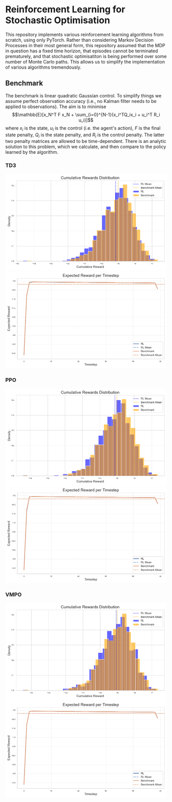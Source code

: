 # Reinforcement Learning for Stochastic Optimisation
This repository implements various reinforcement learning algorithms from scratch, using only PyTorch. Rather than considering Markov Decision Processes in their most general form, this repository assumed that the MDP in question has a fixed time horizon, that episodes cannot be terminated prematurely, and that stochastic optimisatiton is being performed over some number of Monte Carlo paths. This allows us to simplify the implementation of various algorithms tremendously.

## Benchmark
The benchmark is linear quadratic Gaussian control. To simplify things we assume perfect observation accuracy (i.e., no Kalman filter needs to be applied to observations). The aim is to minimise 
$$\mathbb{E}[x_N^T F x_N + \sum_{i=0}^{N-1}(x_i^TQ_ix_i + u_i^T R_i u_i)]$$
where $x_i$ is the state, $u_i$ is the control (i.e. the agent's action), $F$ is the final state penalty, $Q_i$ is the state penalty, and $R_i$ is the control penalty. The latter two penalty matrices are allowed to be time-dependent. There is an analytic solution to this problem, which we calculate, and then compare to the policy learned by the algorithm. 

### TD3
![image](plots/TD3_50_1000_hist.png)
![image](plots/TD3_50_1000_per_time.png)
### PPO
![image](plots/PPO_50_100_hist.png)
![image](plots/PPO_50_100_per_time.png)
### VMPO
![image](plots/VMPO_50_100_hist.png)
![image](plots/VMPO_50_100_per_time.png)